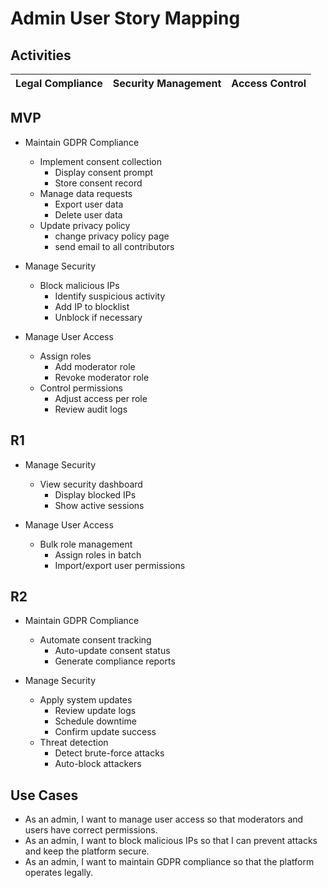 # Admin User Story Mapping

## Activities
| Legal Compliance | Security Management | Access Control |
|---|---|---|

## MVP
- Maintain GDPR Compliance  
    - Implement consent collection  
        - Display consent prompt  
        - Store consent record  
    - Manage data requests  
        - Export user data  
        - Delete user data  
    - Update privacy policy
        - change privacy policy page
        - send email to all contributors  

- Manage Security  
    - Block malicious IPs  
        - Identify suspicious activity  
        - Add IP to blocklist  
        - Unblock if necessary  

- Manage User Access  
    - Assign roles  
        - Add moderator role  
        - Revoke moderator role  
    - Control permissions  
        - Adjust access per role  
        - Review audit logs  

## R1

- Manage Security  
    - View security dashboard  
        - Display blocked IPs  
        - Show active sessions  

- Manage User Access  
    - Bulk role management  
        - Assign roles in batch  
        - Import/export user permissions  

## R2
- Maintain GDPR Compliance  
    - Automate consent tracking  
        - Auto-update consent status  
        - Generate compliance reports  

- Manage Security 
    - Apply system updates  
        - Review update logs  
        - Schedule downtime  
        - Confirm update success
    - Threat detection  
        - Detect brute-force attacks  
        - Auto-block attackers  

## Use Cases
- As an admin, I want to manage user access so that moderators and users have correct permissions.  
- As an admin, I want to block malicious IPs so that I can prevent attacks and keep the platform secure.  
- As an admin, I want to maintain GDPR compliance so that the platform operates legally.  
